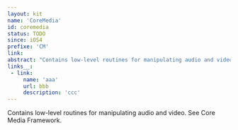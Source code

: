 ```yaml
---
layout: kit
name: 'CoreMedia'
id: coremedia
status: TODO
since: iOS4
prefixe: 'CM'
link: 
abstract: "Contains low-level routines for manipulating audio and video. See Core Media Framework."
links__:
 - link:
     name: 'aaa'
     url: bbb
     description: 'ccc'
---
```


Contains low-level routines for manipulating audio and video. See Core Media Framework.
